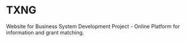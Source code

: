 # TXNG
Website for Business System Development Project - Online Platform for information and grant matching.
